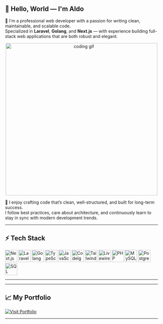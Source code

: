 ## 👋 Hello, World — I'm Aldo

🌱 I'm a professional web developer with a passion for writing clean, maintainable, and scalable code.  
Specialized in **Laravel**, **Golang**, and **Next.js** — with experience building full-stack web applications that are both robust and elegant.

<p align="center">
  <img src="https://camo.githubusercontent.com/d5b8023397c632e791d495987bd0dcb4af3d3b3439dce25031c8f1fd46b87b43/68747470733a2f2f6d656469612e74656e6f722e636f6d2f595a506e477550655a763841414141642f636f64696e672e676966" width="500" alt="coding gif"/>
</p>

🚀 I enjoy crafting code that’s clean, well-structured, and built for long-term success.  
I follow best practices, care about architecture, and continuously learn to stay in sync with modern development trends.

---

## ⚡ Tech Stack

<p align="left">
  <img src="https://cdn.jsdelivr.net/gh/devicons/devicon@latest/icons/nextjs/nextjs-original.svg" width="40" alt="Next.js"/>
  <img src="https://cdn.jsdelivr.net/gh/devicons/devicon@latest/icons/laravel/laravel-original.svg" width="40" alt="Laravel"/>
  <img src="https://cdn.jsdelivr.net/gh/devicons/devicon@latest/icons/go/go-original-wordmark.svg" width="40" alt="Golang"/>
  <img src="https://cdn.jsdelivr.net/gh/devicons/devicon@latest/icons/typescript/typescript-original.svg" width="40" alt="TypeScript"/>
  <img src="https://cdn.jsdelivr.net/gh/devicons/devicon@latest/icons/javascript/javascript-original.svg" width="40" alt="JavaScript"/>
  <img src="https://cdn.jsdelivr.net/gh/devicons/devicon@latest/icons/codeigniter/codeigniter-plain.svg" width="40" alt="CodeIgniter"/>
  <img src="https://cdn.jsdelivr.net/gh/devicons/devicon@latest/icons/tailwindcss/tailwindcss-original.svg" width="40" alt="TailwindCSS"/>
  <img src="https://cdn.jsdelivr.net/gh/devicons/devicon@latest/icons/livewire/livewire-original-wordmark.svg" width="40" alt="Livewire"/>
  <img src="https://cdn.jsdelivr.net/gh/devicons/devicon@latest/icons/php/php-original.svg" width="40" alt="PHP"/>
  <img src="https://cdn.jsdelivr.net/gh/devicons/devicon@latest/icons/mysql/mysql-original-wordmark.svg" width="40" alt="MySQL"/>
  <img src="https://cdn.jsdelivr.net/gh/devicons/devicon@latest/icons/postgresql/postgresql-original.svg" width="40" alt="PostgreSQL"/>
  <img src="https://cdn.jsdelivr.net/gh/devicons/devicon@latest/icons/microsoftsqlserver/microsoftsqlserver-original-wordmark.svg" width="40" alt="SQL Server"/>
</p>

---

---

## 📈 My Portfolio

<p align="left">
  <a target="_blank" href="https://twentifo.vercel.app/en/creator" target="_blank">
    <img src="https://img.shields.io/badge/-Visit%20My%20Portfolio-black?style=for-the-badge&logo=vercel&logoColor=white" alt="Visit Portfolio"/>
  </a>
</p>

---


<!--
**aldorizki-dev/aldorizki-dev** is a ✨ _special_ ✨ repository because its `README.md` appears on your GitHub profile.
-->
